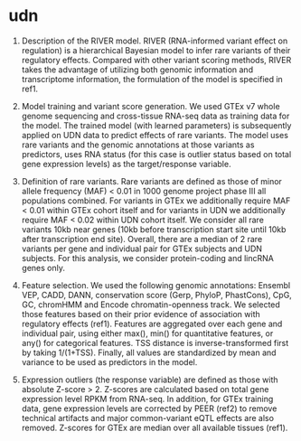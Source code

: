 # udn



1.	Description of the RIVER model.
RIVER (RNA-informed variant effect on regulation) is a hierarchical Bayesian model to infer rare variants of their regulatory effects. Compared with other variant scoring methods, RIVER takes the advantage of utilizing both genomic information and transcriptome information, the formulation of the model is specified in ref1.

2.	Model training and variant score generation.
We used GTEx v7 whole genome sequencing and cross-tissue RNA-seq data as training data for the model. The trained model (with learned parameters) is subsequently applied on UDN data to predict effects of rare variants. The model uses rare variants and the genomic annotations at those variants as predictors, uses RNA status (for this case is outlier status based on total gene expression levels) as the target/response variable. 

3.	Definition of rare variants.
Rare variants are defined as those of minor allele frequency (MAF) < 0.01 in 1000 genome project phase III all populations combined. For variants in GTEx we additionally require MAF < 0.01 within GTEx cohort itself and for variants in UDN we additionally require MAF < 0.02 within UDN cohort itself. We consider all rare variants 10kb near genes (10kb before transcription start site until 10kb after transcription end site). Overall, there are a median of 2 rare variants per gene and individual pair for GTEx subjects and UDN subjects. For this analysis, we consider protein-coding and lincRNA genes only. 

4.	Feature selection.
We used the following genomic annotations: Ensembl VEP, CADD, DANN, conservation score (Gerp, PhyloP, PhastCons), CpG, GC, chromHMM and Encode chromatin-openness track. We selected those features based on their prior evidence of association with regulatory effects (ref1). Features are aggregated over each gene and individual pair, using either max(), min() for quantitative features, or any() for categorical features. TSS distance is inverse-transformed first by taking 1/(1+TSS). Finally, all values are standardized by mean and variance to be used as predictors in the model. 

5.	Expression outliers (the response variable) are defined as those with absolute Z-score > 2. Z-scores are calculated based on total gene expression level RPKM from RNA-seq. In addition, for GTEx training data, gene expression levels are corrected by PEER (ref2) to remove technical artifacts and major common-variant eQTL effects are also removed. Z-scores for GTEx are median over all available tissues (ref1). 





